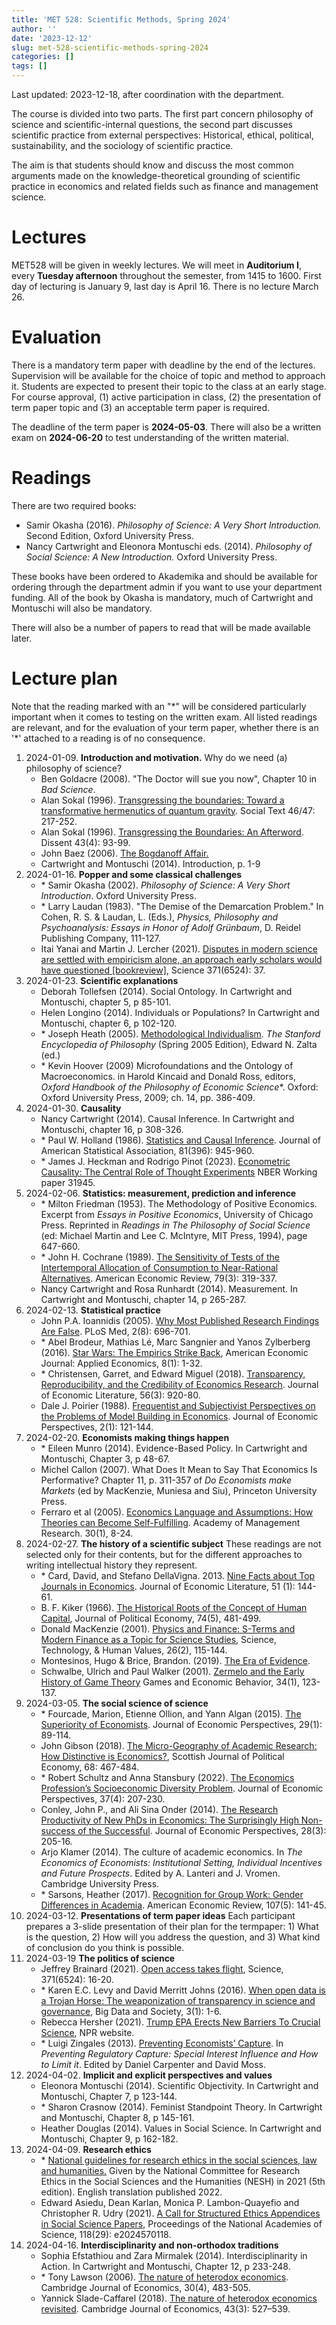 ```yaml
---
title: 'MET 528: Scientific Methods, Spring 2024'
author: ''
date: '2023-12-12'
slug: met-528-scientific-methods-spring-2024
categories: []
tags: []
---
```



Last updated: 2023-12-18, after coordination with the department. 

The course is divided into two parts. The first part concern philosophy of science and scientific-internal questions, the second part discusses scientific practice from external perspectives: Historical, ethical, political, sustainability, and the sociology of scientific practice.

The aim is that students should know and discuss the most common arguments made on the knowledge-theoretical grounding of scientific practice in economics and related fields such as finance and management science.

# Lectures

MET528 will be given in weekly lectures. 
We will meet in **Auditorium I**, every **Tuesday afternoon** throughout the
semester, from 1415 to 1600. First day of lecturing is January 9, last day is April 16.
There is no lecture March 26.

# Evaluation

There is a mandatory term paper with deadline by the end of the lectures. Supervision
will be available for the choice of topic and method to approach it. Students
are expected to present their topic to the class at an early stage. For course approval,
(1) active participation in class, (2) the presentation of term paper topic and (3) 
an acceptable term paper is required.

The deadline of the term paper is **2024-05-03**. There will also be a written exam on **2024-06-20** to 
test understanding of the written material. 

# Readings

There are two required books:

- Samir Okasha  (2016).  *Philosophy of Science: A Very Short Introduction.* Second Edition, Oxford University Press.
- Nancy Cartwright and Eleonora Montuschi eds. (2014). *Philosophy of Social Science: A New Introduction.* Oxford University Press.

These books have been ordered to Akademika and should be available for ordering
through the department admin if you want to use your department funding. 
All of the book by Okasha is mandatory, much of Cartwright and Montuschi will also
be mandatory. 

There will also be a number of papers to read that will be made available later.


# Lecture plan

Note that the reading marked with an "\*" will be considered particularly
important when it comes to testing on the written exam. All listed readings are
relevant, and for the evaluation of your term paper, whether there is an '\*' 
attached to a reading is of no consequence.

1. 2024-01-09. **Introduction and motivation.** Why do we need (a) philosophy of science? 
    - Ben Goldacre (2008). "The Doctor will sue you now", Chapter 10 in *Bad Science*.
    - Alan Sokal (1996). [Transgressing the boundaries: Toward a transformative hermenutics of quantum gravity](https://physics.nyu.edu/faculty/sokal/transgress_v2/transgress_v2_singlefile.html). Social Text 46/47: 217-252.
    - Alan Sokal (1996). [Transgressing the Boundaries: An Afterword](http://www.physics.nyu.edu/faculty/sokal/afterword_v1a/afterword_v1a_singlefile.html). Dissent 43(4): 93-99.
    - John Baez (2006). [The Bogdanoff Affair.](http://math.ucr.edu/home/baez/bogdanoff/)
    - Cartwright and Montuschi (2014). Introduction, p. 1-9 
2. 2024-01-16. **Popper and some classical challenges** 
    - \* Samir Okasha (2002). *Philosophy of Science: A Very Short Introduction*. Oxford University Press.
    - \* Larry Laudan (1983). "The Demise of the Demarcation Problem." In Cohen, R. S. & Laudan, L. (Eds.), *Physics, Philosophy and Psychoanalysis: Essays in Honor of Adolf Grünbaum*, D. Reidel Publishing Company, 111-127.
    -  Itai Yanai and Martin J. Lercher (2021). [Disputes in modern science are settled with empiricism alone, an approach early scholars would have questioned [bookreview]](https://blogs.sciencemag.org/books/2020/12/28/the-knowledge-machine/), Science 371(6524): 37.
3. 2024-01-23. **Scientific explanations**
    - Deborah Tollefsen (2014). Social Ontology. In Cartwright and Montuschi, chapter 5, p 85-101.
    - Helen Longino (2014). Individuals or Populations? In Cartwright and Montuschi, chapter 6, p 102-120.
    - \* Joseph Heath (2005). [Methodological Individualism](https://plato.stanford.edu/entries/methodological-individualism/). *The Stanford Encyclopedia of Philosophy* (Spring 2005 Edition), Edward N. Zalta (ed.)
    - \* Kevin Hoover (2009) Microfoundations and the Ontology of Macroeconomics. in Harold Kincaid and Donald Ross, editors, *Oxford Handbook of the Philosophy of Economic Science**. Oxford: Oxford University Press, 2009; ch. 14, pp. 386-409.
4. 2024-01-30. **Causality**    
    - Nancy Cartwright (2014). Causal Inference. In Cartwright and Montuschi, chapter 16, p 308-326.
    - \* Paul W. Holland (1986). [Statistics and Causal Inference](https://www.jstor.org/stable/2289064). Journal of American Statistical Association, 81(396): 945-960.
    - \* James J. Heckman and Rodrigo Pinot (2023). [Econometric Causality: The Central Role of Thought Experiments](https://doi.org/10.3386/w31945) NBER Working paper 31945.
5. 2024-02-06. **Statistics: measurement, prediction and inference** 
    - \* Milton Friedman (1953). The Methodology of Positive Economics. Excerpt from *Essays in Positive Economics*, University of Chicago Press. Reprinted in *Readings in The Philosophy of Social Science* (ed: Michael Martin and Lee C. McIntyre, MIT Press, 1994), page 647-660.
    - \* John H. Cochrane (1989). [The Sensitivity of Tests of the Intertemporal Allocation of Consumption to Near-Rational Alternatives](https://www.jstor.org/stable/1806848). American Economic Review, 79(3): 319-337.
    - Nancy Cartwright and Rosa Runhardt (2014). Measurement. In Cartwright and Montuschi, chapter 14, p 265-287.
6. 2024-02-13. **Statistical practice**     
    - John P.A. Ioannidis (2005). [Why Most Published Research Findings Are False](http://dx.doi.org/10.1371/journal.pmed.0020124). PLoS Med, 2(8): 696-701.
    - \* Abel Brodeur, Mathias Lé, Marc Sangnier and Yanos Zylberberg (2016). [Star Wars: The Empirics Strike Back](https://www.aeaweb.org/articles?id=10.1257/app.20150044), American Economic Journal: Applied Economics, 8(1): 1-32.
    -  \* Christensen, Garret, and Edward Miguel (2018). [Transparency, Reproducibility, and the Credibility of Economics Research](https://www.aeaweb.org/articles?id=10.1257/jel.20171350). Journal of Economic Literature, 56(3): 920-80.
    - Dale J. Poirier (1988). [Frequentist and Subjectivist Perspectives on the Problems of Model Building in Economics](http://www.jstor.org/stable/1942744). Journal of Economic Perspectives, 2(1): 121-144.
7. 2024-02-20. **Economists making things happen**
    - \* Eileen Munro (2014). Evidence-Based Policy. In Cartwright and Montuschi, Chapter 3, p 48-67.
    - Michel Callon (2007). What Does It Mean to Say That Economics Is Performative? Chapter 11, p. 311-357 of *Do Economists make Markets* (ed by MacKenzie, Muniesa and Siu), Princeton University Press.
    -  Ferraro et al (2005). [Economics Language and Assumptions: How Theories can Become Self-Fulfilling](http://amr.aom.org/content/30/1/8.short). Academy of Management Research. 30(1), 8-24.
8. 2024-02-27. **The history of a scientific subject** These readings are not selected
only for their contents, but for the different approaches to writing intellectual history they represent.
    -  \* Card, David, and Stefano DellaVigna. 2013. [Nine Facts about Top Journals in Economics](https://www.jstor.org/stable/23644706). Journal of Economic Literature, 51 (1): 144-61.
    - B. F. Kiker (1966). [The Historical Roots of the Concept of Human Capital](https://doi.org/10.1086/259201), Journal of Political Economy, 74(5), 481-499.
    - Donald MacKenzie (2001). [Physics and Finance: S-Terms and Modern Finance as a Topic for Science Studies](https://doi.org/10.1177%2F016224390102600201), Science, Technology, & Human Values, 26(2), 115-144.
    -  Montesinos, Hugo & Brice, Brandon. (2019). [The Era of Evidence](https://www.researchgate.net/publication/318600096_The_Era_of_Evidence). 
    - Schwalbe, Ulrich and Paul Walker (2001). [Zermelo and the Early History of Game Theory](https://doi.org/10.1006/game.2000.0794) Games and Economic Behavior, 34(1), 123-137.
9. 2024-03-05. **The social science of science**
    - \* Fourcade, Marion, Etienne Ollion, and Yann Algan (2015). [The Superiority of Economists](https://www.aeaweb.org/articles?id=10.1257/jep.29.1.89). Journal of Economic Perspectives, 29(1): 89-114.
    - John Gibson (2018). [The Micro-Geography of Academic Research: How Distinctive is Economics?](https://doi.org/10.1111/sjpe.12271), Scottish Journal of Political Economy, 68: 467-484.
    - \* Robert Schultz and Anna Stansbury (2022). [The Economics Profession’s Socioeconomic Diversity Problem](https://doi.org/10.1257/jep.37.4.207). Journal of Economic Perspectives, 37(4): 207-230.
    -  Conley, John P., and Ali Sina Onder (2014). [The Research Productivity of New PhDs in Economics: The Surprisingly High Non-success of the Successful](https://www.aeaweb.org/articles?id=10.1257/jep.28.3.205). Journal of Economic Perspectives, 28(3): 205-16.
    - Arjo Klamer (2014). The culture of academic economics. In *The Economics of Economists: Institutional Setting, Individual Incentives and Future Prospects*. Edited by A. Lanteri and J. Vromen. Cambridge University Press.
    -  \* Sarsons, Heather (2017). [Recognition for Group Work: Gender Differences in Academia](https://www.aeaweb.org/articles?id=10.1257/aer.p20171126). American Economic Review, 107(5): 141-45.
10. 2024-03-12. **Presentations of term paper ideas** Each participant prepares a 3-slide presentation of their plan for the termpaper: 1) What is the question, 2) How will you address the question, and 3) What kind of conclusion do you think is possible.
11. 2024-03-19  **The politics of science**
    -  Jeffrey Brainard (2021). [Open access takes flight](https://science.sciencemag.org/content/371/6524/16), Science, 371(6524): 16-20.
    - \* Karen E.C. Levy and David Merritt Johns (2016). [When open data is a Trojan Horse: The weaponization of transparency in science and governance](https://journals.sagepub.com/doi/10.1177/2053951715621568), Big Data and Society, 3(1): 1-6.
    - Rebecca Hersher (2021). [Trump EPA Erects New Barriers To Crucial Science](https://www.npr.org/2021/01/05/953579414/trump-epa-erects-new-barriers-to-crucial-science), NPR website.
    - \* Luigi Zingales (2013). [Preventing Economists’ Capture](http://faculty.chicagobooth.edu/luigi.zingales/papers/research/Preventing_Economists_Capture.pdf). In *Preventing Regulatory Capture: Special Interest Influence and How to Limit it*. Edited by Daniel Carpenter and David Moss.
12. 2024-04-02. **Implicit and explicit perspectives and values**
    - Eleonora Montuschi (2014). Scientific Objectivity. In Cartwright and Montuschi, Chapter 7, p 123-144.
    - \* Sharon Crasnow (2014). Feminist Standpoint Theory. In Cartwright and Montuschi, Chapter 8, p 145-161.
    - Heather Douglas (2014). Values in Social Science. In Cartwright and Montuschi, Chapter 9, p 162-182.
13. 2024-04-09. **Research ethics**
    - \* [National guidelines for research ethics in the social sciences, law and humanities.](https://www.forskningsetikk.no/en/about-us/our-committees-and-commission/nesh/guidelines-nesh/guidelines-for-research-ethics-in-the-social-sciences-humanities-law-and-theology/) Given by the National Committee for Research Ethics in the Social Sciences and the Humanities (NESH) in 2021 (5th edition). English translation published 2022.
    - Edward Asiedu, Dean Karlan, Monica P. Lambon-Quayefio and Christopher R. Udry (2021). [A Call for Structured Ethics Appendices in Social Science Papers](https://doi.org/10.1073/pnas.2024570118), Proceedings of the National Academies of Science, 118(29): e2024570118.
14. 2024-04-16. **Interdisciplinarity and non-orthodox traditions**
    - Sophia Efstathiou and Zara Mirmalek (2014). Interdisciplinarity in Action.  In Cartwright and Montuschi, Chapter 12, p 233-248.
    - \* Tony Lawson (2006). [The nature of heterodox economics](https://academic.oup.com/cje/article/30/4/483/1713645). Cambridge Journal of Economics, 30(4), 483-505.
    - Yannick Slade-Caffarel (2018). [The nature of heterodox economics revisited](https://doi.org/10.1093/cje/bey043). Cambridge Journal of Economics, 43(3): 527–539.

